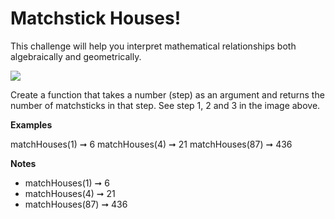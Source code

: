 <h1>Matchstick Houses!</h1>

This challenge will help you interpret mathematical relationships both algebraically and geometrically.

<img src="https://edabit-challenges.s3.amazonaws.com/matchstick_houses.png"> 

Create a function that takes a number (step) as an argument and returns the number of matchsticks in that step. See step 1, 2 and 3 in the image above.

<strong>Examples</strong>

matchHouses(1) ➞ 6
matchHouses(4) ➞ 21
matchHouses(87) ➞ 436

<strong>Notes</strong>

<ul>
<li>matchHouses(1) ➞ 6</li>
<li>matchHouses(4) ➞ 21</li>
<li>matchHouses(87) ➞ 436</li>
</ul>
